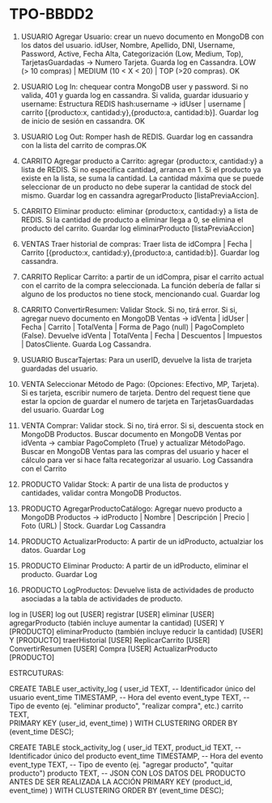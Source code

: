 # TPO-BBDD2

1. USUARIO Agregar Usuario: crear un nuevo documento en MongoDB con los datos del usuario. idUser, Nombre, Apellido, DNI, Username, Password, Active, Fecha Alta, Categorización (Low, Medium, Top), TarjetasGuardadas -> Numero Tarjeta. Guarda log en Cassandra. LOW (> 10 compras) | MEDIUM (10 < X < 20) | TOP (>20 compras). OK

2. USUARIO Log In: chequear contra MongoDB user y password. Si no valida, 401 y guarda log en cassandra. Si valida, guardar idusuario y username:
   Estructura REDIS
   hash:username -> idUser | username | carrito [{producto:x, cantidad:y},{producto:a, cantidad:b}]. Guardar log de inicio de sesión en cassandra. OK

3. USUARIO Log Out: Romper hash de REDIS. Guardar log en cassandra con la lista del carrito de compras.OK

4. CARRITO Agregar producto a Carrito: agregar {producto:x, cantidad:y} a lista de REDIS. Si no especifica cantidad, arranca en 1. Si el producto ya existe en la lista, se suma la cantidad. La cantidad máxima que se puede seleccionar de un producto no debe superar la cantidad de stock del mismo. Guardar log en cassandra agregarProducto [listaPreviaAccion].

5. CARRITO Eliminar producto: eliminar {producto:x, cantidad:y} a lista de REDIS. Si la cantidad de producto a eliminar llega a 0, se elimina el producto del carrito. Guardar log eliminarProducto [listaPreviaAccion]

6. VENTAS Traer historial de compras: Traer lista de idCompra | Fecha | Carrito [{producto:x, cantidad:y},{producto:a, cantidad:b}]. Guardar log cassandra.

7. CARRITO Replicar Carrito: a partir de un idCompra, pisar el carrito actual con el carrito de la compra seleccionada. La función debería de fallar si alguno de los productos no tiene stock, mencionando cual. Guardar log

8. CARRITO ConvertirResumen: Validar Stock. Si no, tirá error. Si si, agregar nuevo documento en MongoDB Ventas -> idVenta | idUser | Fecha | Carrito | TotalVenta | Forma de Pago (null) | PagoCompleto (False). Devuelve idVenta | TotalVenta | Fecha | Descuentos | Impuestos | DatosCliente. Guarda Log Cassandra.

9. USUARIO BuscarTajertas: Para un userID, devuelve la lista de trarjeta guardadas del usuario.

10. VENTA Seleccionar Método de Pago: (Opciones: Efectivo, MP, Tarjeta). Si es tarjeta, escribir numero de tarjeta. Dentro del request tiene que estar la opcion de guardar el numero de tarjeta en TarjetasGuardadas del usuario. Guardar Log

11. VENTA Comprar: Validar stock. Si no, tirá error. Si si, descuenta stock en MongoDB Productos. Buscar documento en MongoDB Ventas por idVenta -> cambiar PagoCompleto (True) y actualizar MétodoPago. Buscar en MongoDB Ventas para las compras del usuario y hacer el cálculo para ver si hace falta recategorizar al usuario. Log Cassandra con el Carrito

12. PRODUCTO Validar Stock: A partir de una lista de productos y cantidades, validar contra MongoDB Productos.

13. PRODUCTO AgregarProductoCatálogo: Agregar nuevo producto a MongoDB Productos -> idProducto | Nombre | Descripción | Precio | Foto (URL) | Stock. Guardar Log Cassandra

14. PRODUCTO ActualizarProducto: A partir de un idProducto, actualziar los datos. Guardar Log

15. PRODUCTO Eliminar Producto: A partir de un idProducto, eliminar el producto. Guardar Log

16. PRODUCTO LogProductos: Devuelve lista de actividades de producto asociadas a la tabla de actividades de producto.

log in [USER]
log out [USER]
registrar [USER]
eliminar [USER]
agregarProducto (tabién incluye aumentar la cantidad) [USER] Y [PRODUCTO]
eliminarProducto (también incluye reducir la cantidad) [USER] Y [PRODUCTO]
traerHistorial [USER]
ReplicarCarrito [USER]
ConvertirResumen [USER]
Compra [USER]
ActualizarProducto [PRODUCTO]

ESTRCUTURAS:

CREATE TABLE user_activity_log (
user_id TEXT, -- Identificador único del usuario
event_time TIMESTAMP, -- Hora del evento
event_type TEXT, -- Tipo de evento (ej. "eliminar producto", "realizar compra", etc.)
carrito TEXT,  
 PRIMARY KEY (user_id, event_time)
) WITH CLUSTERING ORDER BY (event_time DESC);

CREATE TABLE stock_activity_log (
user_id TEXT,
product_id TEXT, -- Identificador único del producto
event_time TIMESTAMP, -- Hora del evento
event_type TEXT, -- Tipo de evento (ej. "agregar producto", "quitar producto")
producto TEXT, -- JSON CON LOS DATOS DEL PRODUCTO ANTES DE SER REALIZADA LA ACCIÓN
PRIMARY KEY (product_id, event_time)
) WITH CLUSTERING ORDER BY (event_time DESC);
